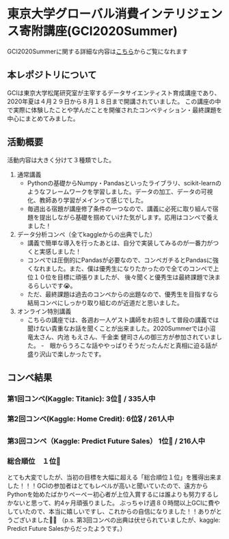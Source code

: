 # 東京大学グローバル消費インテリジェンス寄附講座(GCI2020Summer)
GCI2020Summerに関する詳細な内容は[こちら](https://gci.t.u-tokyo.ac.jp/gci-2020-summer/)からご覧になれます
## 本レポジトリについて
GCIは東京大学松尾研究室が主宰するデータサイエンティスト育成講座であり、2020年夏は４月２９日から８月１８日まで開講されていました。
この講座の中で実際に体験したことや学んだことを開催されたコンペティション・最終課題を中心にまとめてみました。
## 活動概要
活動内容は大きく分けて３種類でした。
1. 通常講義
    - Pythonの基礎からNumpy・Pandasといったライブラリ、scikit-learnのようなフレームワークを学習しました。データの加工、データの可視化、教師あり学習がメインって感じでした。
    - 毎週出る宿題が講座修了条件の一つなので、講義に必死に取り組んで宿題を提出しながら基礎を掴めていけた気がします。応用はコンペで養えました！
2. データ分析コンペ（全てkaggleからの出典でした）
    - 講義で簡単な導入を行ったあとは、自分で実装してみるのが一番力がつくと実感しました！
    - コンペでは圧倒的にPandasが必要なので、コンペガチるとPandasに強くなれました。また、僕は優秀生になりたかったので全てのコンペで上位１０位を目標に頑張りましたが、
    後々聞くと優秀生は最終課題で決まるらしいです😭。
    - ただ、最終課題は過去のコンペからの出題なので、優秀生を目指すなら結局コンペにしっかり取り組むのが近道だと思いました。
3. オンライン特別講義
    - こちらの講座では、各週お一人ゲスト講師をお招きして普段の講義では聞けない貴重なお話を聞くことが出来ました。2020Summerでは小沼 竜太さん、内池 もえさん、千金楽 健司さんの御三方が参加されていました。
    -　眼からうろこな話ややっぱりそうだったんだと真相に迫る話が盛り沢山で楽しかったです。
## コンペ結果
### 第1回コンペ(Kaggle: Titanic): 3位🥉 / 335人中
### 第2回コンペ(Kaggle: Home Credit): 6位🎖 / 261人中
### 第3回コンペ（Kaggle: Predict Future Sales） 1位🥇 / 216人中
### 総合順位　１位🎉

とても大変でしたが、当初の目標を大幅に超える「総合順位１位」を獲得出来ました！！！GCIの参加者はとてもレベルが高いと聞いていたので、遠方からPythonを始めたばかりペーペー初心者が上位入賞するには誰よりも努力するしかないと思って、約4ヶ月頑張りました。
ぶっちゃけ週８０時間以上GCIに費やしていたので、本当に嬉しいですし、これからの自信になりました！！ありがとうございました🙇‍♂️
（p.s. 第3回コンペの出典は伏せられていましたが、kaggle: Predict Future Salesからだったようです。）
    
    
    
    
